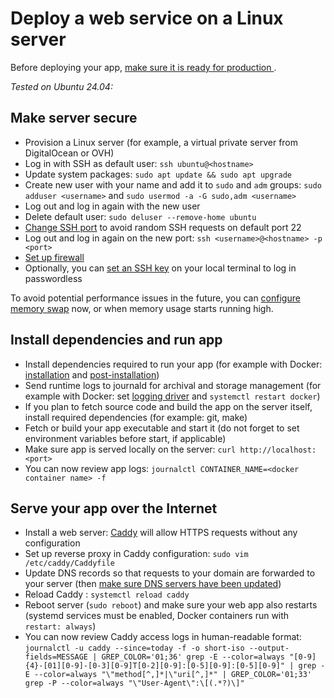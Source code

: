 # Deploy a web service on a Linux server

Before deploying your app, [make sure it is ready for production ](/cheatsheets/prepare-web-app-production/README.md).

_Tested on Ubuntu 24.04:_

## Make server secure

- Provision a Linux server (for example, a virtual private server from DigitalOcean or OVH)
- Log in with SSH as default user: `ssh ubuntu@<hostname>`
- Update system packages: `sudo apt update && sudo apt upgrade`
- Create new user with your name and add it to `sudo` and `adm` groups: `sudo adduser <username>` and `sudo usermod -a -G sudo,adm <username>`
- Log out and log in again with the new user
- Delete default user: `sudo deluser --remove-home ubuntu`
- [Change SSH port](https://help.ovhcloud.com/csm/en-vps-security-tips?id=kb_article_view&sysparm_article=KB0047703#changing-the-default-ssh-listening-port) to avoid random SSH requests on default port 22
- Log out and log in again on the new port: `ssh <username>@<hostname> -p <port>`
- [Set up firewall](/cheatsheets/set-up-ufw-firewall-linux-web/README.md)
- Optionally, you can [set an SSH key](https://www.digitalocean.com/community/tutorials/how-to-configure-ssh-key-based-authentication-on-a-linux-server) on your local terminal to log in passwordless

To avoid potential performance issues in the future, you can [configure memory swap](https://wiki.crowncloud.net/?How_to_Add_Swap_Space_on_Ubuntu_24_04) now, or when memory usage starts running high.

## Install dependencies and run app

- Install dependencies required to run your app (for example with Docker: [installation](https://docs.docker.com/engine/install/ubuntu/) and [post-installation](https://docs.docker.com/engine/install/linux-postinstall/))
- Send runtime logs to journald for archival and storage management (for example with Docker: set [logging driver](https://docs.docker.com/config/containers/logging/journald) and `systemctl restart docker`)
- If you plan to fetch source code and build the app on the server itself, install required dependencies (for example: git, make)
- Fetch or build your app executable and start it (do not forget to set environment variables before start, if applicable)
- Make sure app is served locally on the server: `curl http://localhost:<port>`
- You can now review app logs: `journalctl CONTAINER_NAME=<docker container name> -f`

## Serve your app over the Internet

- Install a web server: [Caddy](https://caddyserver.com/docs/install#debian-ubuntu-raspbian) will allow HTTPS requests without any configuration
- Set up reverse proxy in Caddy configuration: `sudo vim /etc/caddy/Caddyfile`
- Update DNS records so that requests to your domain are forwarded to your server (then [make sure DNS servers have been updated](https://dnschecker.org))
- Reload Caddy : `systemctl reload caddy`
- Reboot server (`sudo reboot`) and make sure your web app also restarts (systemd services must be enabled, Docker containers run with `restart: always`)
- You can now review Caddy access logs in human-readable format: `journalctl -u caddy --since=today -f -o short-iso --output-fields=MESSAGE | GREP_COLOR='01;36' grep -E --color=always "[0-9]{4}-[01][0-9]-[0-3][0-9]T[0-2][0-9]:[0-5][0-9]:[0-5][0-9]" | grep -E --color=always "\"method[^,]*|\"uri[^,]*" | GREP_COLOR='01;33'  grep -P --color=always "\"User-Agent\":\[(.*?)\]"`

